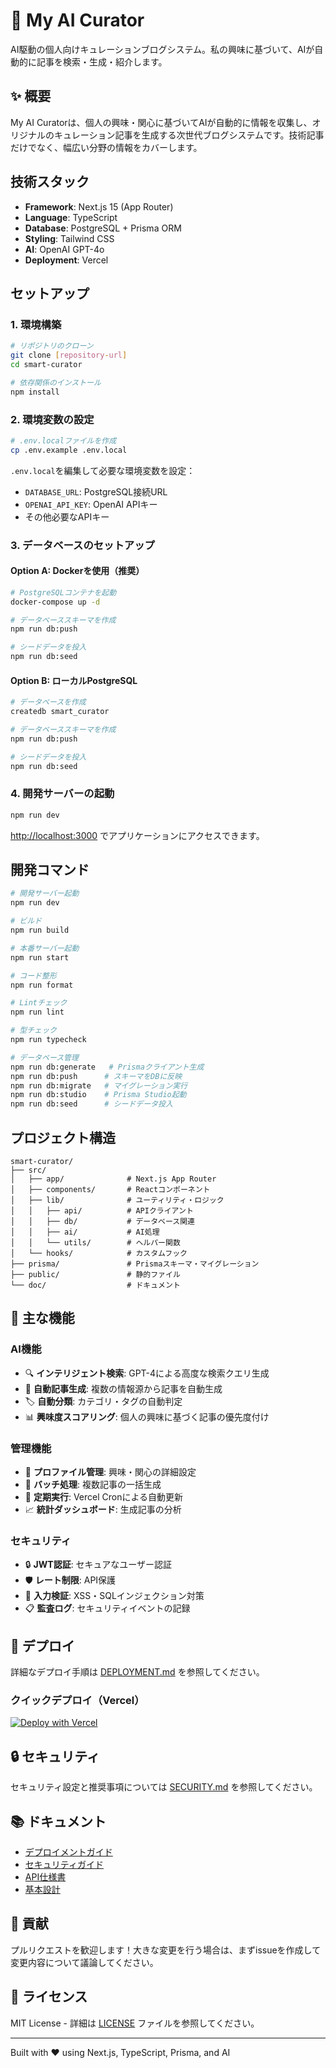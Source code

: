# 🤖 My AI Curator

AI駆動の個人向けキュレーションブログシステム。私の興味に基づいて、AIが自動的に記事を検索・生成・紹介します。

## ✨ 概要

My AI Curatorは、個人の興味・関心に基づいてAIが自動的に情報を収集し、オリジナルのキュレーション記事を生成する次世代ブログシステムです。技術記事だけでなく、幅広い分野の情報をカバーします。

## 技術スタック

- **Framework**: Next.js 15 (App Router)
- **Language**: TypeScript
- **Database**: PostgreSQL + Prisma ORM
- **Styling**: Tailwind CSS
- **AI**: OpenAI GPT-4o
- **Deployment**: Vercel

## セットアップ

### 1. 環境構築

```bash
# リポジトリのクローン
git clone [repository-url]
cd smart-curator

# 依存関係のインストール
npm install
```

### 2. 環境変数の設定

```bash
# .env.localファイルを作成
cp .env.example .env.local
```

`.env.local`を編集して必要な環境変数を設定：

- `DATABASE_URL`: PostgreSQL接続URL
- `OPENAI_API_KEY`: OpenAI APIキー
- その他必要なAPIキー

### 3. データベースのセットアップ

#### Option A: Dockerを使用（推奨）

```bash
# PostgreSQLコンテナを起動
docker-compose up -d

# データベーススキーマを作成
npm run db:push

# シードデータを投入
npm run db:seed
```

#### Option B: ローカルPostgreSQL

```bash
# データベースを作成
createdb smart_curator

# データベーススキーマを作成
npm run db:push

# シードデータを投入
npm run db:seed
```

### 4. 開発サーバーの起動

```bash
npm run dev
```

[http://localhost:3000](http://localhost:3000) でアプリケーションにアクセスできます。

## 開発コマンド

```bash
# 開発サーバー起動
npm run dev

# ビルド
npm run build

# 本番サーバー起動
npm run start

# コード整形
npm run format

# Lintチェック
npm run lint

# 型チェック
npm run typecheck

# データベース管理
npm run db:generate   # Prismaクライアント生成
npm run db:push      # スキーマをDBに反映
npm run db:migrate   # マイグレーション実行
npm run db:studio    # Prisma Studio起動
npm run db:seed      # シードデータ投入
```

## プロジェクト構造

```
smart-curator/
├── src/
│   ├── app/              # Next.js App Router
│   ├── components/       # Reactコンポーネント
│   ├── lib/              # ユーティリティ・ロジック
│   │   ├── api/          # APIクライアント
│   │   ├── db/           # データベース関連
│   │   ├── ai/           # AI処理
│   │   └── utils/        # ヘルパー関数
│   └── hooks/            # カスタムフック
├── prisma/               # Prismaスキーマ・マイグレーション
├── public/               # 静的ファイル
└── doc/                  # ドキュメント
```

## 🎯 主な機能

### AI機能

- 🔍 **インテリジェント検索**: GPT-4による高度な検索クエリ生成
- 📝 **自動記事生成**: 複数の情報源から記事を自動生成
- 🏷️ **自動分類**: カテゴリ・タグの自動判定
- 📊 **興味度スコアリング**: 個人の興味に基づく記事の優先度付け

### 管理機能

- 👤 **プロファイル管理**: 興味・関心の詳細設定
- 🔄 **バッチ処理**: 複数記事の一括生成
- 📅 **定期実行**: Vercel Cronによる自動更新
- 📈 **統計ダッシュボード**: 生成記事の分析

### セキュリティ

- 🔒 **JWT認証**: セキュアなユーザー認証
- 🛡️ **レート制限**: API保護
- 🔐 **入力検証**: XSS・SQLインジェクション対策
- 📋 **監査ログ**: セキュリティイベントの記録

## 🚀 デプロイ

詳細なデプロイ手順は [DEPLOYMENT.md](./doc/DEPLOYMENT.md) を参照してください。

### クイックデプロイ（Vercel）

[![Deploy with Vercel](https://vercel.com/button)](https://vercel.com/new/clone?repository-url=https%3A%2F%2Fgithub.com%2Fyourusername%2Fsmart-curator)

## 🔒 セキュリティ

セキュリティ設定と推奨事項については [SECURITY.md](./SECURITY.md) を参照してください。

## 📚 ドキュメント

- [デプロイメントガイド](./DEPLOYMENT.md)
- [セキュリティガイド](./SECURITY.md)
- [API仕様書](./doc/API仕様書.md)
- [基本設計](./doc/基本設計.md)

## 🤝 貢献

プルリクエストを歓迎します！大きな変更を行う場合は、まずissueを作成して変更内容について議論してください。

## 📝 ライセンス

MIT License - 詳細は [LICENSE](./LICENSE) ファイルを参照してください。

---

Built with ❤️ using Next.js, TypeScript, Prisma, and AI
